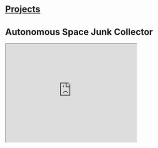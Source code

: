 # [Projects](http://vlarko.com/Projects)
# Autonomous Space Junk Collector

<iframe width="420" height="315" src="https://www.youtube.com/embed/tgbNymZ7vqY">
</iframe> 
